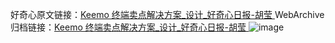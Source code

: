 好奇心原文链接：[Keemo 终端卖点解决方案_设计_好奇心日报-胡莹 ](https://www.qdaily.com/articles/11346.html)
WebArchive归档链接：[Keemo 终端卖点解决方案_设计_好奇心日报-胡莹 ](http://web.archive.org/web/20190623164332/https://www.qdaily.com/articles/11346.html)
![image](http://ww3.sinaimg.cn/large/007d5XDply1g3wgpi1v0uj30u03b1wno)